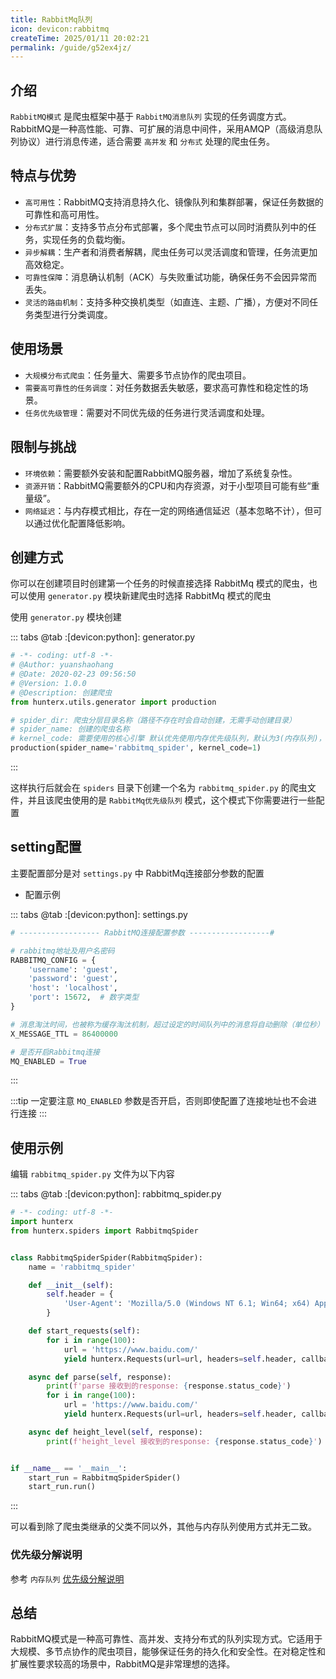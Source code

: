 ```yaml
---
title: RabbitMq队列
icon: devicon:rabbitmq
createTime: 2025/01/11 20:02:21
permalink: /guide/g52ex4jz/
---
```


## 介绍

`RabbitMQ模式` 是爬虫框架中基于 `RabbitMQ消息队列` 实现的任务调度方式。RabbitMQ是一种高性能、可靠、可扩展的消息中间件，采用AMQP（高级消息队列协议）进行消息传递，适合需要 `高并发` 和 `分布式` 处理的爬虫任务。

## 特点与优势

- `高可用性`：RabbitMQ支持消息持久化、镜像队列和集群部署，保证任务数据的可靠性和高可用性。
- `分布式扩展`：支持多节点分布式部署，多个爬虫节点可以同时消费队列中的任务，实现任务的负载均衡。
- `异步解耦`：生产者和消费者解耦，爬虫任务可以灵活调度和管理，任务流更加高效稳定。
- `可靠性保障`：消息确认机制（ACK）与失败重试功能，确保任务不会因异常而丢失。
- `灵活的路由机制`：支持多种交换机类型（如直连、主题、广播），方便对不同任务类型进行分类调度。

## 使用场景

- `大规模分布式爬虫`：任务量大、需要多节点协作的爬虫项目。
- `需要高可靠性的任务调度`：对任务数据丢失敏感，要求高可靠性和稳定性的场景。
- `任务优先级管理`：需要对不同优先级的任务进行灵活调度和处理。

## 限制与挑战

- `环境依赖`：需要额外安装和配置RabbitMQ服务器，增加了系统复杂性。
- `资源开销`：RabbitMQ需要额外的CPU和内存资源，对于小型项目可能有些“重量级”。
- `网络延迟`：与内存模式相比，存在一定的网络通信延迟（基本忽略不计），但可以通过优化配置降低影响。

## 创建方式

你可以在创建项目时创建第一个任务的时候直接选择 RabbitMq 模式的爬虫，也可以使用 `generator.py` 模块新建爬虫时选择 RabbitMq 模式的爬虫

使用 `generator.py` 模块创建

::: tabs
@tab :[devicon:python]:  generator.py

```python
# -*- coding: utf-8 -*-
# @Author: yuanshaohang
# @Date: 2020-02-23 09:56:50
# @Version: 1.0.0
# @Description: 创建爬虫
from hunterx.utils.generator import production

# spider_dir: 爬虫分层目录名称（路径不存在时会自动创建，无需手动创建目录）
# spider_name: 创建的爬虫名称
# kernel_code: 需要使用的核心引擎 默认优先使用内存优先级队列，默认为3(内存队列)，1为rabbitmq队列，2为redis队列
production(spider_name='rabbitmq_spider', kernel_code=1)
```

:::

这样执行后就会在 `spiders` 目录下创建一个名为 `rabbitmq_spider.py` 的爬虫文件，并且该爬虫使用的是 `RabbitMq优先级队列`
模式，这个模式下你需要进行一些配置

## setting配置

主要配置部分是对 `settings.py` 中 RabbitMq连接部分参数的配置

- 配置示例

::: tabs
@tab :[devicon:python]:  settings.py

```python
# ------------------ RabbitMQ连接配置参数 ------------------#

# rabbitmq地址及用户名密码
RABBITMQ_CONFIG = {
    'username': 'guest',
    'password': 'guest',
    'host': 'localhost',
    'port': 15672,  # 数字类型
}

# 消息淘汰时间，也被称为缓存淘汰机制，超过设定的时间队列中的消息将自动删除（单位秒）
X_MESSAGE_TTL = 86400000

# 是否开启Rabbitmq连接
MQ_ENABLED = True
```

:::

:::tip
一定要注意 `MQ_ENABLED` 参数是否开启，否则即使配置了连接地址也不会进行连接
:::

## 使用示例

编辑 `rabbitmq_spider.py` 文件为以下内容

::: tabs
@tab :[devicon:python]:  rabbitmq_spider.py

```python
# -*- coding: utf-8 -*-
import hunterx
from hunterx.spiders import RabbitmqSpider


class RabbitmqSpiderSpider(RabbitmqSpider):
    name = 'rabbitmq_spider'

    def __init__(self):
        self.header = {
            'User-Agent': 'Mozilla/5.0 (Windows NT 6.1; Win64; x64) AppleWebKit/537.36 (KHTML, like Gecko) Chrome/73.0.3683.86 Safari/537.36'
        }

    def start_requests(self):
        for i in range(100):
            url = 'https://www.baidu.com/'
            yield hunterx.Requests(url=url, headers=self.header, callback=self.parse, level=1)

    async def parse(self, response):
        print(f'parse 接收到的response: {response.status_code}')
        for i in range(100):
            url = 'https://www.baidu.com/'
            yield hunterx.Requests(url=url, headers=self.header, callback=self.height_level, level=2)

    async def height_level(self, response):
        print(f'height_level 接收到的response: {response.status_code}')


if __name__ == '__main__':
    start_run = RabbitmqSpiderSpider()
    start_run.run()
```

:::

可以看到除了爬虫类继承的父类不同以外，其他与内存队列使用方式并无二致。

### 优先级分解说明

参考 `内存队列` [优先级分解说明](http://localhost:8080/guide/bm7uoxoy/#%E4%BD%BF%E7%94%A8%E6%96%B9%E5%BC%8F)

## 总结

RabbitMQ模式是一种高可靠性、高并发、支持分布式的队列实现方式。它适用于大规模、多节点协作的爬虫项目，能够保证任务的持久化和安全性。在对稳定性和扩展性要求较高的场景中，RabbitMQ是非常理想的选择。
